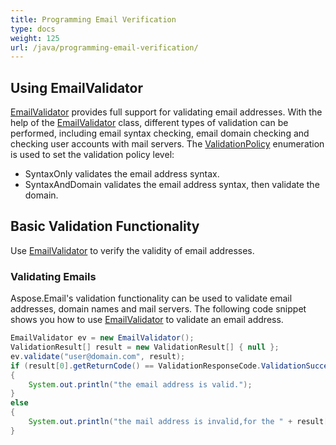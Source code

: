 ```yaml
---
title: Programming Email Verification
type: docs
weight: 125
url: /java/programming-email-verification/
---
```



## **Using EmailValidator**
[EmailValidator](https://reference.aspose.com/email/java/com.aspose.email/EmailValidator) provides full support for validating email addresses. With the help of the [EmailValidator](https://reference.aspose.com/email/java/com.aspose.email/EmailValidator) class, different types of validation can be performed, including email syntax checking, email domain checking and checking user accounts with mail servers. The [ValidationPolicy](https://reference.aspose.com/email/java/com.aspose.email/ValidationPolicy) enumeration is used to set the validation policy level:

- SyntaxOnly validates the email address syntax.
- SyntaxAndDomain validates the email address syntax, then validate the domain.
## **Basic Validation Functionality**
Use [EmailValidator](https://reference.aspose.com/email/java/com.aspose.email/EmailValidator) to verify the validity of email addresses.
### **Validating Emails**
Aspose.Email's validation functionality can be used to validate email addresses, domain names and mail servers. The following code snippet shows you how to use [EmailValidator](https://reference.aspose.com/email/java/com.aspose.email/EmailValidator) to validate an email address.


~~~Java
EmailValidator ev = new EmailValidator();
ValidationResult[] result = new ValidationResult[] { null };
ev.validate("user@domain.com", result);
if (result[0].getReturnCode() == ValidationResponseCode.ValidationSuccess)
{
    System.out.println("the email address is valid.");
}
else
{
    System.out.println("the mail address is invalid,for the " + result[0].getMessage());
}
~~~